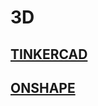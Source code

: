# 3D

[TINKERCAD](https://github.com/ANGEY33/3D/blob/main/Tinkercad.md)
---
[ONSHAPE](https://github.com/ANGEY33/3D/blob/main/Onshape.md)
---
